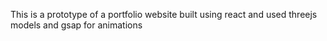 This is a prototype of a portfolio website built using react and used threejs models and gsap for animations

